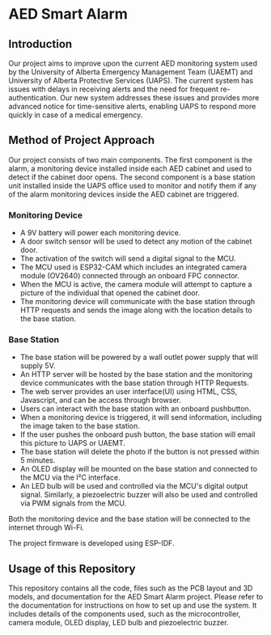 # AED Smart Alarm

## Introduction

Our project aims to improve upon the current AED monitoring system used by the University of Alberta Emergency Management Team (UAEMT) and University of Alberta Protective Services (UAPS). The current system has issues with delays in receiving alerts and the need for frequent re-authentication. Our new system addresses these issues and provides more advanced notice for time-sensitive alerts, enabling UAPS to respond more quickly in case of a medical emergency.

## Method of Project Approach

Our project consists of two main components. The first component is the alarm, a monitoring device installed inside each AED cabinet and used to detect if the cabinet door opens. The second component is a base station unit installed inside the UAPS office used to monitor and notify them if any of the alarm monitoring devices inside the AED cabinet are triggered. 

### Monitoring Device
- A 9V battery will power each monitoring device. 
- A door switch sensor will be used to detect any motion of the cabinet door. 
- The activation of the switch will send a digital signal to the MCU. 
- The MCU used is ESP32-CAM which includes an integrated camera module (OV2640) connected through an onboard FPC connector. 
- When the MCU is active, the camera module will attempt to capture a picture of the individual that opened the cabinet door.
- The monitoring device will communicate with the base station through HTTP requests and sends the image along with the location details to the base station.

### Base Station
- The base station will be powered by a wall outlet power supply that will supply 5V. 
- An HTTP server will be hosted by the base station and the monitoring device communicates with the base station through HTTP Requests.
- The web server provides an user interface(UI) using HTML, CSS, Javascript, and can be access through browser.
- Users can interact with the base station with an onboard pushbutton. 
- When a monitoring device is triggered, it will send information, including the image taken to the base station. 
- If the user pushes the onboard push button, the base station will email this picture to UAPS or UAEMT. 
- The base station will delete the photo if the button is not pressed within 5 minutes.
- An OLED display will be mounted on the base station and connected to the MCU via the I²C interface. 
- An LED bulb will be used and controlled via the MCU's digital output signal. Similarly, a piezoelectric buzzer will also be used and controlled via PWM signals from the MCU.

Both the monitoring device and the base station will be connected to the internet through Wi-Fi.

The project firmware is developed using ESP-IDF.

## Usage of this Repository
This repository contains all the code, files such as the PCB layout and 3D models, and documentation for the AED Smart Alarm project. Please refer to the documentation for instructions on how to set up and use the system. It includes details of the components used, such as the microcontroller, camera module, OLED display, LED bulb and piezoelectric buzzer.
